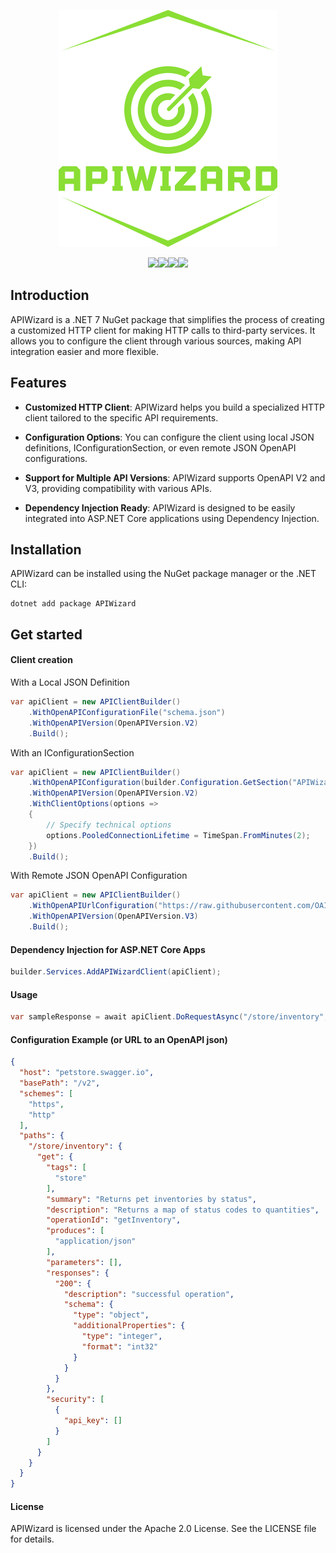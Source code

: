 <p align="center"><img src="https://raw.githubusercontent.com/lucatorrisi/api-wizard/master/logo.png"></p>
<p align="center">
<img src="https://img.shields.io/appveyor/build/lucatorrisi/api-wizard"><img src="https://img.shields.io/nuget/v/APIWizard"><img src="https://img.shields.io/github/issues/lucatorrisi/api-wizard"><img src="https://img.shields.io/github/license/lucatorrisi/api-wizard">
</p>

## Introduction

APIWizard is a .NET 7 NuGet package that simplifies the process of creating a customized HTTP client for making HTTP calls to third-party services. It allows you to configure the client through various sources, making API integration easier and more flexible.

## Features

- **Customized HTTP Client**: APIWizard helps you build a specialized HTTP client tailored to the specific API requirements.

- **Configuration Options**: You can configure the client using local JSON definitions, IConfigurationSection, or even remote JSON OpenAPI configurations.

- **Support for Multiple API Versions**: APIWizard supports OpenAPI V2 and V3, providing compatibility with various APIs.

- **Dependency Injection Ready**: APIWizard is designed to be easily integrated into ASP.NET Core applications using Dependency Injection.

## Installation

APIWizard can be installed using the NuGet package manager or the .NET CLI:

```shell
dotnet add package APIWizard
```
## Get started
#### Client creation
With a Local JSON Definition
```csharp
var apiClient = new APIClientBuilder()
    .WithOpenAPIConfigurationFile("schema.json")
    .WithOpenAPIVersion(OpenAPIVersion.V2)
    .Build();
```
With an IConfigurationSection
```csharp
var apiClient = new APIClientBuilder()
    .WithOpenAPIConfiguration(builder.Configuration.GetSection("APIWizard"))
    .WithOpenAPIVersion(OpenAPIVersion.V2)
    .WithClientOptions(options =>
    {
        // Specify technical options
        options.PooledConnectionLifetime = TimeSpan.FromMinutes(2);
    })
    .Build();
```
With Remote JSON OpenAPI Configuration
```csharp
var apiClient = new APIClientBuilder()
    .WithOpenAPIUrlConfiguration("https://raw.githubusercontent.com/OAI/OpenAPI-Specification/main/examples/v3.0/petstore-expanded.json")
    .WithOpenAPIVersion(OpenAPIVersion.V3)
    .Build();
```
#### Dependency Injection for ASP.NET Core Apps
```csharp
builder.Services.AddAPIWizardClient(apiClient);
```

#### Usage
```csharp
var sampleResponse = await apiClient.DoRequestAsync("/store/inventory", CancellationToken.None);
```

#### Configuration Example (or URL to an OpenAPI json)
```json
{
  "host": "petstore.swagger.io",
  "basePath": "/v2",
  "schemes": [
    "https",
    "http"
  ],
  "paths": {
    "/store/inventory": {
      "get": {
        "tags": [
          "store"
        ],
        "summary": "Returns pet inventories by status",
        "description": "Returns a map of status codes to quantities",
        "operationId": "getInventory",
        "produces": [
          "application/json"
        ],
        "parameters": [],
        "responses": {
          "200": {
            "description": "successful operation",
            "schema": {
              "type": "object",
              "additionalProperties": {
                "type": "integer",
                "format": "int32"
              }
            }
          }
        },
        "security": [
          {
            "api_key": []
          }
        ]
      }
    }
  }
}
```
#### License
APIWizard is licensed under the Apache 2.0 License. See the LICENSE file for details.
